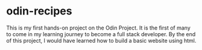 # odin-recipes
This is my first hands-on project on the Odin Project. It is the first of many to come in my learning journey to become a full stack developer. By the end of this project, I would have learned how to build a basic website using html.